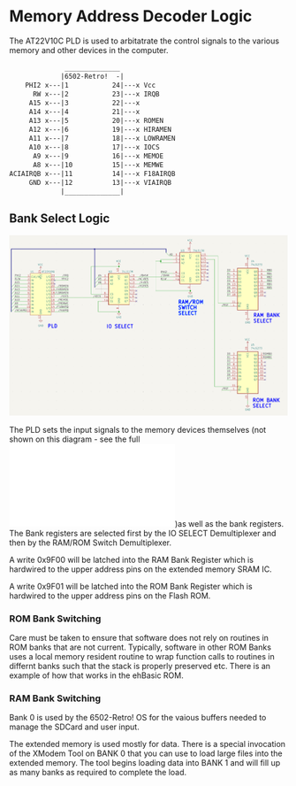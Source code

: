 # Memory Address Decoder Logic

The AT22V10C PLD is used to arbitatrate the control signals to the various
memory and other devices in the computer.

```text
              ______________
             |6502-Retro!  -|
    PHI2 x---|1           24|---x Vcc
      RW x---|2           23|---x IRQB
     A15 x---|3           22|---x
     A14 x---|4           21|---x
     A13 x---|5           20|---x ROMEN
     A12 x---|6           19|---x HIRAMEN
     A11 x---|7           18|---x LOWRAMEN
     A10 x---|8           17|---x IOCS
      A9 x---|9           16|---x MEMOE
      A8 x---|10          15|---x MEMWE
ACIAIRQB x---|11          14|---x F18AIRQB
     GND x---|12          13|---x VIAIRQB
             |______________|
```

## Bank Select Logic

![memory_bank_logic](./memory_bank_logic.png)

The PLD sets the input signals to the memory devices themselves (not shown on
this diagram - see the full ![schematic](./ARCHIVE/6502-retro-bank-v3.pdf))as
well as the bank registers.  The Bank registers are selected first by the IO
SELECT Demultiplexer and then by the RAM/ROM Switch Demultiplexer.

A write 0x9F00 will be latched into the RAM Bank Register which is hardwired to
the upper address pins on the extended memory SRAM IC.

A write 0x9F01 will be latched into the ROM Bank Register which is hardwired to
the upper address pins on the Flash ROM.

### ROM Bank Switching

Care must be taken to ensure that software does not rely on routines in ROM
banks that are not current.  Typically, software in other ROM Banks uses a local
memory resident routine to wrap function calls to routines in differnt banks
such that the stack is properly preserved etc.  There is an example of how that
works in the ehBasic ROM.

### RAM Bank Switching

Bank 0 is used by the 6502-Retro! OS for the vaious buffers needed to manage the
SDCard and user input.

The extended memory is used mostly for data.  There is a special invocation of
the XModem Tool on BANK 0 that you can use to load large files into the extended
memory.  The tool begins loading data into BANK 1 and will fill up as many banks
as required to complete the load.
